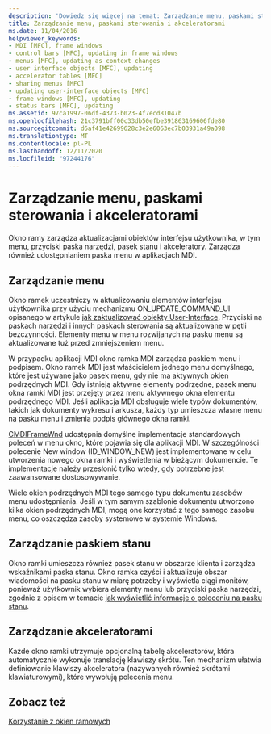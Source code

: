 ```yaml
---
description: 'Dowiedz się więcej na temat: Zarządzanie menu, paskami sterowania i akceleratorami'
title: Zarządzanie menu, paskami sterowania i akceleratorami
ms.date: 11/04/2016
helpviewer_keywords:
- MDI [MFC], frame windows
- control bars [MFC], updating in frame windows
- menus [MFC], updating as context changes
- user interface objects [MFC], updating
- accelerator tables [MFC]
- sharing menus [MFC]
- updating user-interface objects [MFC]
- frame windows [MFC], updating
- status bars [MFC], updating
ms.assetid: 97ca1997-06df-4373-b023-4f7ecd81047b
ms.openlocfilehash: 21c3791bff00c33db50efbe391863169606fde80
ms.sourcegitcommit: d6af41e42699628c3e2e6063ec7b03931a49a098
ms.translationtype: MT
ms.contentlocale: pl-PL
ms.lasthandoff: 12/11/2020
ms.locfileid: "97244176"
---
```

# <a name="managing-menus-control-bars-and-accelerators"></a>Zarządzanie menu, paskami sterowania i akceleratorami

Okno ramy zarządza aktualizacjami obiektów interfejsu użytkownika, w tym menu, przyciski paska narzędzi, pasek stanu i akceleratory. Zarządza również udostępnianiem paska menu w aplikacjach MDI.

## <a name="managing-menus"></a>Zarządzanie menu

Okno ramek uczestniczy w aktualizowaniu elementów interfejsu użytkownika przy użyciu mechanizmu ON_UPDATE_COMMAND_UI opisanego w artykule [jak zaktualizować obiekty User-Interface](how-to-update-user-interface-objects.md). Przyciski na paskach narzędzi i innych paskach sterowania są aktualizowane w pętli bezczynności. Elementy menu w menu rozwijanych na pasku menu są aktualizowane tuż przed zmniejszeniem menu.

W przypadku aplikacji MDI okno ramka MDI zarządza paskiem menu i podpisem. Okno ramek MDI jest właścicielem jednego menu domyślnego, które jest używane jako pasek menu, gdy nie ma aktywnych okien podrzędnych MDI. Gdy istnieją aktywne elementy podrzędne, pasek menu okna ramki MDI jest przejęty przez menu aktywnego okna elementu podrzędnego MDI. Jeśli aplikacja MDI obsługuje wiele typów dokumentów, takich jak dokumenty wykresu i arkusza, każdy typ umieszcza własne menu na pasku menu i zmienia podpis głównego okna ramki.

[CMDIFrameWnd](reference/cmdiframewnd-class.md) udostępnia domyślne implementacje standardowych poleceń w menu okno, które pojawia się dla aplikacji MDI. W szczególności polecenie New window (ID_WINDOW_NEW) jest implementowane w celu utworzenia nowego okna ramki i wyświetlenia w bieżącym dokumencie. Te implementacje należy przesłonić tylko wtedy, gdy potrzebne jest zaawansowane dostosowywanie.

Wiele okien podrzędnych MDI tego samego typu dokumentu zasobów menu udostępniania. Jeśli w tym samym szablonie dokumentu utworzono kilka okien podrzędnych MDI, mogą one korzystać z tego samego zasobu menu, co oszczędza zasoby systemowe w systemie Windows.

## <a name="managing-the-status-bar"></a>Zarządzanie paskiem stanu

Okno ramki umieszcza również pasek stanu w obszarze klienta i zarządza wskaźnikami paska stanu. Okno ramka czyści i aktualizuje obszar wiadomości na pasku stanu w miarę potrzeby i wyświetla ciągi monitów, ponieważ użytkownik wybiera elementy menu lub przyciski paska narzędzi, zgodnie z opisem w temacie [jak wyświetlić informacje o poleceniu na pasku stanu](how-to-display-command-information-in-the-status-bar.md).

## <a name="managing-accelerators"></a>Zarządzanie akceleratorami

Każde okno ramki utrzymuje opcjonalną tabelę akceleratorów, która automatycznie wykonuje translację klawiszy skrótu. Ten mechanizm ułatwia definiowanie klawiszy akceleratora (nazywanych również skrótami klawiaturowymi), które wywołują polecenia menu.

## <a name="see-also"></a>Zobacz też

[Korzystanie z okien ramowych](using-frame-windows.md)
